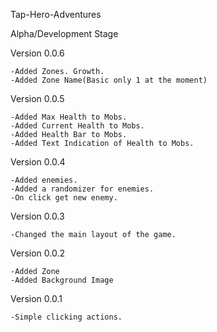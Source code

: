 Tap-Hero-Adventures

Alpha/Development Stage

Version 0.0.6
    
    -Added Zones. Growth.
    -Added Zone Name(Basic only 1 at the moment)


Version 0.0.5
    
    -Added Max Health to Mobs.
    -Added Current Health to Mobs.
    -Added Health Bar to Mobs.
    -Added Text Indication of Health to Mobs.

Version 0.0.4
    
    -Added enemies.
    -Added a randomizer for enemies.
    -On click get new enemy.


Version 0.0.3

    -Changed the main layout of the game. 



Version 0.0.2

    -Added Zone
    -Added Background Image



Version 0.0.1

    -Simple clicking actions.